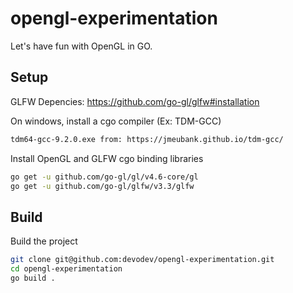 # opengl-experimentation

Let's have fun with OpenGL in GO.

## Setup

GLFW Depencies: <https://github.com/go-gl/glfw#installation>

On windows, install a cgo compiler (Ex: TDM-GCC)

```bash
tdm64-gcc-9.2.0.exe from: https://jmeubank.github.io/tdm-gcc/
```

Install OpenGL and GLFW cgo binding libraries

```bash
go get -u github.com/go-gl/gl/v4.6-core/gl
go get -u github.com/go-gl/glfw/v3.3/glfw
```

## Build

Build the project

```bash
git clone git@github.com:devodev/opengl-experimentation.git
cd opengl-experimentation
go build .
```
